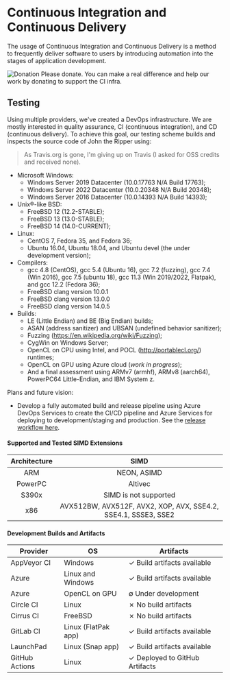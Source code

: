# Continuous Integration and Continuous Delivery

The usage of Continuous Integration and Continuous Delivery is a method to frequently deliver software to users by introducing automation into the stages of application development.

![Donation](https://img.shields.io/badge/Donate-Yes-brightgreen?style=flat&logo=github-sponsors) Please donate. You can make a real difference and help our work by donating to support the CI infra.

## Testing

Using multiple providers, we've created a DevOps infrastructure. We are mostly interested
in quality assurance, CI (continuous integration), and CD (continuous delivery). To achieve
this goal, our testing scheme builds and inspects the source code of John the Ripper
using:

> As Travis.org is gone, I'm giving up on Travis (I asked for OSS credits and received none).

- Microsoft Windows:
  - Windows Server 2019 Datacenter (10.0.17763 N/A Build 17763);
  - Windows Server 2022 Datacenter (10.0.20348 N/A Build 20348);
  - Windows Server 2016 Datacenter (10.0.14393 N/A Build 14393);
- Unix®-like BSD:
  - FreeBSD 12 (12.2-STABLE);
  - FreeBSD 13 (13.0-STABLE);
  - FreeBSD 14 (14.0-CURRENT);
- Linux:
  - CentOS 7, Fedora 35, and Fedora 36;
  - Ubuntu 16.04, Ubuntu 18.04, and Ubuntu devel (the under development version);
- Compilers:
  - gcc 4.8 (CentOS), gcc 5.4 (Ubuntu 16), gcc 7.2 (fuzzing), gcc 7.4 (Win 2016), gcc 7.5 (ubuntu 18), gcc 11.3 (Win 2019/2022, Flatpak), and gcc 12.2 (Fedora 36);
  - FreeBSD clang version 10.0.1
  - FreeBSD clang version 13.0.0
  - FreeBSD clang version 14.0.5
- Builds:
  - LE (Little Endian) and BE (Big Endian) builds;
  - ASAN (address sanitizer) and UBSAN (undefined behavior sanitizer);
  - Fuzzing (<https://en.wikipedia.org/wiki/Fuzzing>);
  - CygWin on Windows Server;
  - OpenCL on CPU using Intel, and POCL (<http://portablecl.org/>) runtimes;
  - OpenCL on GPU using Azure cloud (_work in progress_);
  - And a final assessment using ARMv7 (armhf), ARMv8 (aarch64), PowerPC64 Little-Endian,
and IBM System z.

Plans and future vision:

- Develop a fully automated build and release pipeline using Azure DevOps Services
  to create the CI/CD pipeline and Azure Services for deploying to development/staging and
  production.
  See the [release workflow here](https://github.com/openwall/john-packages/blob/master/tests/CI-workflow.pdf).

#### Supported and Tested SIMD Extensions

| Architecture | SIMD |
| :-: | :-: |
| ARM | NEON, ASIMD |
| PowerPC | Altivec |
| S390x | SIMD is not supported |
| x86| AVX512BW, AVX512F, AVX2, XOP, AVX, SSE4.2, SSE4.1, SSSE3, SSE2 |

#### Development Builds and Artifacts

| Provider   | OS | Artifacts |
| ------------- | ------------- | ----- |
| AppVeyor CI | Windows | ✓ Build artifacts available |
| Azure | Linux and Windows | ✓ Build artifacts available |
| Azure | OpenCL on GPU | ∅ Under development |
| Circle CI | Linux | ✗ No build artifacts |
| Cirrus CI | FreeBSD | ✗ No build artifacts |
| GitLab CI | Linux (FlatPak app) | ✓ Build artifacts available |
| LaunchPad | Linux (Snap app) | ✓ Build artifacts available |
| GitHub Actions | Linux | ✓ Deployed to GitHub Artifacts |
